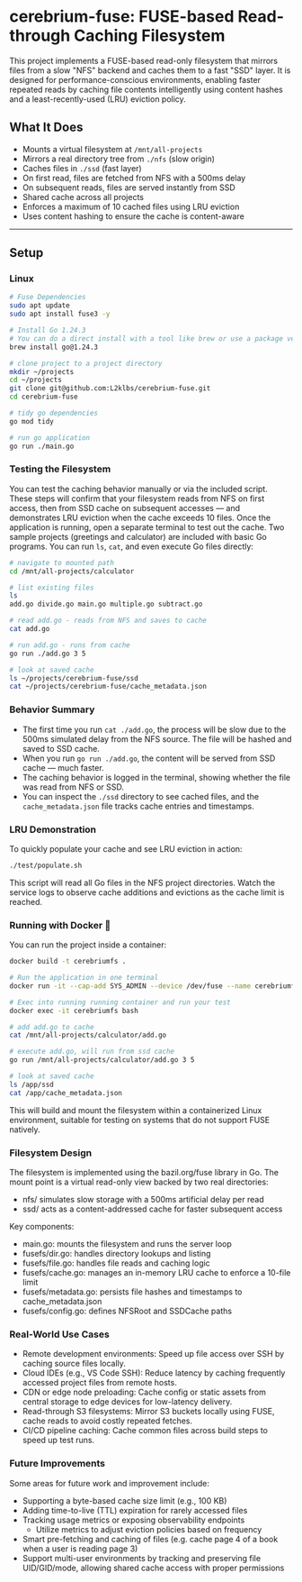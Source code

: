 # cerebrium-fuse: FUSE-based Read-through Caching Filesystem

This project implements a FUSE-based read-only filesystem that mirrors files from a slow "NFS" backend and caches them to a fast "SSD" layer. It is designed for performance-conscious environments, enabling faster repeated reads by caching file contents intelligently using content hashes and a least-recently-used (LRU) eviction policy.

## What It Does

- Mounts a virtual filesystem at `/mnt/all-projects`
- Mirrors a real directory tree from `./nfs` (slow origin)
- Caches files in `./ssd` (fast layer)
- On first read, files are fetched from NFS with a 500ms delay
- On subsequent reads, files are served instantly from SSD
- Shared cache across all projects
- Enforces a maximum of 10 cached files using LRU eviction
- Uses content hashing to ensure the cache is content-aware

---

## Setup

### Linux

```bash
# Fuse Dependencies
sudo apt update
sudo apt install fuse3 -y

# Install Go 1.24.3
# You can do a direct install with a tool like brew or use a package version manager like asdf
brew install go@1.24.3

# clone project to a project directory
mkdir ~/projects
cd ~/projects
git clone git@github.com:L2klbs/cerebrium-fuse.git
cd cerebrium-fuse

# tidy go dependencies
go mod tidy

# run go application
go run ./main.go
```

### Testing the Filesystem

You can test the caching behavior manually or via the included script. These steps will confirm that your filesystem reads from NFS on first access, then from SSD cache on subsequent accesses — and demonstrates LRU eviction when the cache exceeds 10 files. Once the application is running, open a separate terminal to test out the cache. Two sample projects (greetings and calculator) are included with basic Go programs.
You can run `ls`, `cat`, and even execute Go files directly:

```bash
# navigate to mounted path
cd /mnt/all-projects/calculator

# list existing files
ls
add.go divide.go main.go multiple.go subtract.go

# read add.go - reads from NFS and saves to cache
cat add.go

# run add.go - runs from cache
go run ./add.go 3 5

# look at saved cache
ls ~/projects/cerebrium-fuse/ssd
cat ~/projects/cerebrium-fuse/cache_metadata.json
```

### Behavior Summary
* The first time you run `cat ./add.go`, the process will be slow due to the 500ms simulated delay from the NFS source. The file will be hashed and saved to SSD cache.
* When you run `go run ./add.go`, the content will be served from SSD cache — much faster.
* The caching behavior is logged in the terminal, showing whether the file was read from NFS or SSD.
* You can inspect the `./ssd` directory to see cached files, and the `cache_metadata.json` file tracks cache entries and timestamps.

### LRU Demonstration
To quickly populate your cache and see LRU eviction in action:

```bash
./test/populate.sh
```

This script will read all Go files in the NFS project directories. Watch the service logs to observe cache additions and evictions as the cache limit is reached.

### Running with Docker 🐳
You can run the project inside a container:

```bash
docker build -t cerebriumfs .

# Run the application in one terminal
docker run -it --cap-add SYS_ADMIN --device /dev/fuse --name cerebriumfs cerebriumfs

# Exec into running running container and run your test
docker exec -it cerebriumfs bash

# add add.go to cache
cat /mnt/all-projects/calculator/add.go

# execute add.go, will run from ssd cache
go run /mnt/all-projects/calculator/add.go 3 5

# look at saved cache
ls /app/ssd
cat /app/cache_metadata.json
```

This will build and mount the filesystem within a containerized Linux environment, suitable for testing on systems that do not support FUSE natively.

### Filesystem Design

The filesystem is implemented using the bazil.org/fuse library in Go. The mount point is a virtual read-only view backed by two real directories:

* nfs/ simulates slow storage with a 500ms artificial delay per read
* ssd/ acts as a content-addressed cache for faster subsequent access

Key components:
* main.go: mounts the filesystem and runs the server loop
* fusefs/dir.go: handles directory lookups and listing
* fusefs/file.go: handles file reads and caching logic
* fusefs/cache.go: manages an in-memory LRU cache to enforce a 10-file limit
* fusefs/metadata.go: persists file hashes and timestamps to cache_metadata.json
* fusefs/config.go: defines NFSRoot and SSDCache paths

### Real-World Use Cases
* Remote development environments: Speed up file access over SSH by caching source files locally.
* Cloud IDEs (e.g., VS Code SSH): Reduce latency by caching frequently accessed project files from remote hosts.
* CDN or edge node preloading: Cache config or static assets from central storage to edge devices for low-latency delivery.
* Read-through S3 filesystems: Mirror S3 buckets locally using FUSE, cache reads to avoid costly repeated fetches.
* CI/CD pipeline caching: Cache common files across build steps to speed up test runs.

### Future Improvements
Some areas for future work and improvement include:
* Supporting a byte-based cache size limit (e.g., 100 KB)
* Adding time-to-live (TTL) expiration for rarely accessed files
* Tracking usage metrics or exposing observability endpoints
    * Utilize metrics to adjust eviction policies based on frequency
* Smart pre-fetching and caching of files (e.g. cache page 4 of a book when a user is reading page 3)
* Support multi-user environments by tracking and preserving file UID/GID/mode, allowing shared cache access with proper permissions